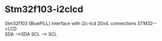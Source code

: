 # Stm32f103-i2clcd
Stm32f103 (BluePILL) interface with i2c-lcd 20x4.
connections
STM32-->LCD    
SDA -->SDA
SCL --> SCL
